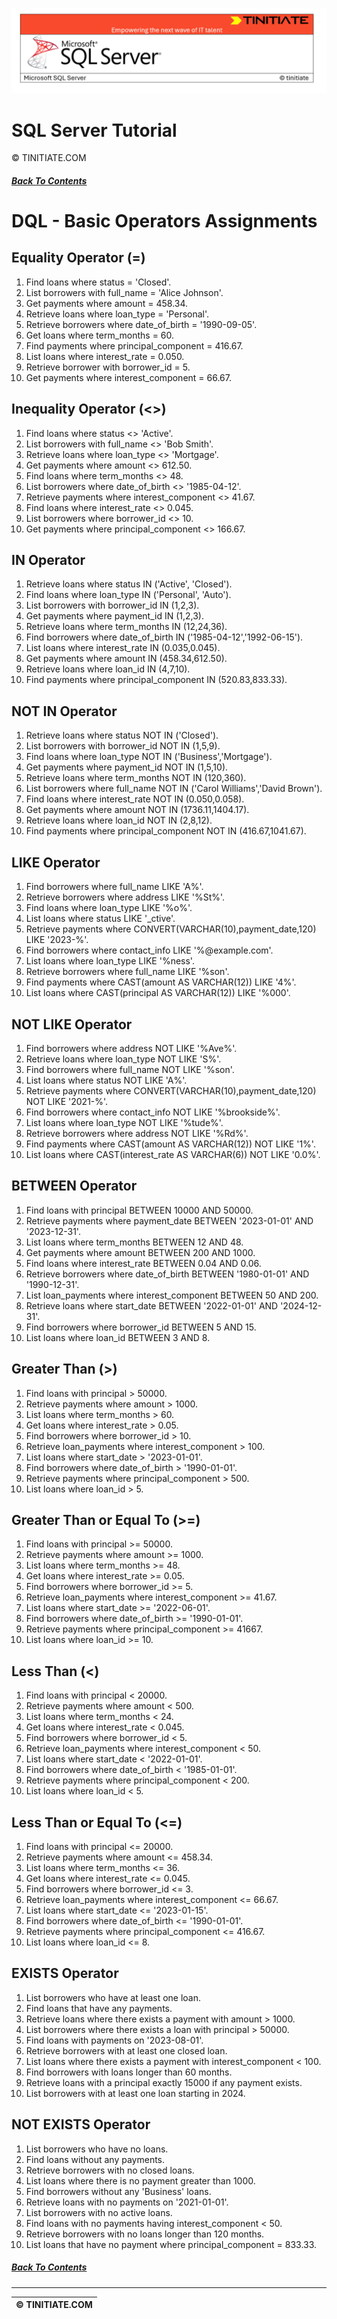 ![SQL Server Tinitiate Image](../../../sqlserver-sql/sqlserver.png)

# SQL Server Tutorial
&copy; TINITIATE.COM

##### [Back To Contents](./README.md)

# DQL - Basic Operators Assignments

## Equality Operator (=)
1. Find loans where status = 'Closed'.
2. List borrowers with full_name = 'Alice Johnson'.
3. Get payments where amount = 458.34.
4. Retrieve loans where loan_type = 'Personal'.
5. Retrieve borrowers where date_of_birth = '1990-09-05'.
6. Get loans where term_months = 60.
7. Find payments where principal_component = 416.67.
8. List loans where interest_rate = 0.050.
9. Retrieve borrower with borrower_id = 5.
10. Get payments where interest_component = 66.67.

## Inequality Operator (<>)
1. Find loans where status <> 'Active'.
2. List borrowers with full_name <> 'Bob Smith'.
3. Retrieve loans where loan_type <> 'Mortgage'.
4. Get payments where amount <> 612.50.
5. Find loans where term_months <> 48.
6. List borrowers where date_of_birth <> '1985-04-12'.
7. Retrieve payments where interest_component <> 41.67.
8. Find loans where interest_rate <> 0.045.
9. List borrowers where borrower_id <> 10.
10. Get payments where principal_component <> 166.67.

## IN Operator
1. Retrieve loans where status IN ('Active', 'Closed').
2. Find loans where loan_type IN ('Personal', 'Auto').
3. List borrowers with borrower_id IN (1,2,3).
4. Get payments where payment_id IN (1,2,3).
5. Retrieve loans where term_months IN (12,24,36).
6. Find borrowers where date_of_birth IN ('1985-04-12','1992-06-15').
7. List loans where interest_rate IN (0.035,0.045).
8. Get payments where amount IN (458.34,612.50).
9. Retrieve loans where loan_id IN (4,7,10).
10. Find payments where principal_component IN (520.83,833.33).

## NOT IN Operator
1. Retrieve loans where status NOT IN ('Closed').
2. List borrowers with borrower_id NOT IN (1,5,9).
3. Find loans where loan_type NOT IN ('Business','Mortgage').
4. Get payments where payment_id NOT IN (1,5,10).
5. Retrieve loans where term_months NOT IN (120,360).
6. List borrowers where full_name NOT IN ('Carol Williams','David Brown').
7. Find loans where interest_rate NOT IN (0.050,0.058).
8. Get payments where amount NOT IN (1736.11,1404.17).
9. Retrieve loans where loan_id NOT IN (2,8,12).
10. Find payments where principal_component NOT IN (416.67,1041.67).

## LIKE Operator
1. Find borrowers where full_name LIKE 'A%'.
2. Retrieve borrowers where address LIKE '%St%'.
3. Find loans where loan_type LIKE '%o%'.
4. List loans where status LIKE '_ctive'.
5. Retrieve payments where CONVERT(VARCHAR(10),payment_date,120) LIKE '2023-%'.
6. Find borrowers where contact_info LIKE '%@example.com'.
7. List loans where loan_type LIKE '%ness'.
8. Retrieve borrowers where full_name LIKE '%son'.
9. Find payments where CAST(amount AS VARCHAR(12)) LIKE '4%'.
10. List loans where CAST(principal AS VARCHAR(12)) LIKE '%000'.

## NOT LIKE Operator
1. Find borrowers where address NOT LIKE '%Ave%'.
2. Retrieve loans where loan_type NOT LIKE 'S%'.
3. Find borrowers where full_name NOT LIKE '%son'.
4. List loans where status NOT LIKE 'A%'.
5. Retrieve payments where CONVERT(VARCHAR(10),payment_date,120) NOT LIKE '2021-%'.
6. Find borrowers where contact_info NOT LIKE '%brookside%'.
7. List loans where loan_type NOT LIKE '%tude%'.
8. Retrieve borrowers where address NOT LIKE '%Rd%'.
9. Find payments where CAST(amount AS VARCHAR(12)) NOT LIKE '1%'.
10. List loans where CAST(interest_rate AS VARCHAR(6)) NOT LIKE '0.0%'.

## BETWEEN Operator
1. Find loans with principal BETWEEN 10000 AND 50000.
2. Retrieve payments where payment_date BETWEEN '2023-01-01' AND '2023-12-31'.
3. List loans where term_months BETWEEN 12 AND 48.
4. Get payments where amount BETWEEN 200 AND 1000.
5. Find loans where interest_rate BETWEEN 0.04 AND 0.06.
6. Retrieve borrowers where date_of_birth BETWEEN '1980-01-01' AND '1990-12-31'.
7. List loan_payments where interest_component BETWEEN 50 AND 200.
8. Retrieve loans where start_date BETWEEN '2022-01-01' AND '2024-12-31'.
9. Find borrowers where borrower_id BETWEEN 5 AND 15.
10. List loans where loan_id BETWEEN 3 AND 8.

## Greater Than (>)
1. Find loans with principal > 50000.
2. Retrieve payments where amount > 1000.
3. List loans where term_months > 60.
4. Get loans where interest_rate > 0.05.
5. Find borrowers where borrower_id > 10.
6. Retrieve loan_payments where interest_component > 100.
7. List loans where start_date > '2023-01-01'.
8. Find borrowers where date_of_birth > '1990-01-01'.
9. Retrieve payments where principal_component > 500.
10. List loans where loan_id > 5.

## Greater Than or Equal To (>=)
1. Find loans with principal >= 50000.
2. Retrieve payments where amount >= 1000.
3. List loans where term_months >= 48.
4. Get loans where interest_rate >= 0.05.
5. Find borrowers where borrower_id >= 5.
6. Retrieve loan_payments where interest_component >= 41.67.
7. List loans where start_date >= '2022-06-01'.
8. Find borrowers where date_of_birth >= '1990-01-01'.
9. Retrieve payments where principal_component >= 41667.
10. List loans where loan_id >= 10.

## Less Than (<)
1. Find loans with principal < 20000.
2. Retrieve payments where amount < 500.
3. List loans where term_months < 24.
4. Get loans where interest_rate < 0.045.
5. Find borrowers where borrower_id < 5.
6. Retrieve loan_payments where interest_component < 50.
7. List loans where start_date < '2022-01-01'.
8. Find borrowers where date_of_birth < '1985-01-01'.
9. Retrieve payments where principal_component < 200.
10. List loans where loan_id < 5.

## Less Than or Equal To (<=)
1. Find loans with principal <= 20000.
2. Retrieve payments where amount <= 458.34.
3. List loans where term_months <= 36.
4. Get loans where interest_rate <= 0.045.
5. Find borrowers where borrower_id <= 3.
6. Retrieve loan_payments where interest_component <= 66.67.
7. List loans where start_date <= '2023-01-15'.
8. Find borrowers where date_of_birth <= '1990-01-01'.
9. Retrieve payments where principal_component <= 416.67.
10. List loans where loan_id <= 8.

## EXISTS Operator
1. List borrowers who have at least one loan.
2. Find loans that have any payments.
3. Retrieve loans where there exists a payment with amount > 1000.
4. List borrowers where there exists a loan with principal > 50000.
5. Find loans with payments on '2023-08-01'.
6. Retrieve borrowers with at least one closed loan.
7. List loans where there exists a payment with interest_component < 100.
8. Find borrowers with loans longer than 60 months.
9. Retrieve loans with a principal exactly 15000 if any payment exists.
10. List borrowers with at least one loan starting in 2024.

## NOT EXISTS Operator
1. List borrowers who have no loans.
2. Find loans without any payments.
3. Retrieve borrowers with no closed loans.
4. List loans where there is no payment greater than 1000.
5. Find borrowers without any 'Business' loans.
6. Retrieve loans with no payments on '2021-01-01'.
7. List borrowers with no active loans.
8. Find loans with no payments having interest_component < 50.
9. Retrieve borrowers with no loans longer than 120 months.
10. List loans that have no payment where principal_component = 833.33.

##### [Back To Contents](./README.md)
***
| &copy; TINITIATE.COM |
|----------------------|
